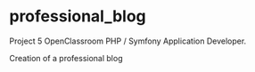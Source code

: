 # professional_blog

Project 5 OpenClassroom PHP / Symfony Application Developer.

Creation of a professional blog
